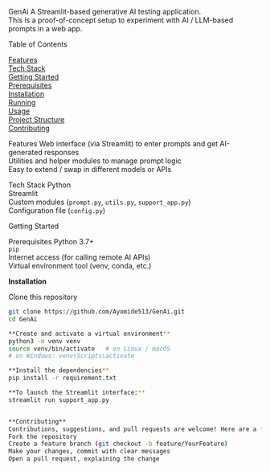 GenAi
A Streamlit-based generative AI testing application.  
This is a proof-of-concept setup to experiment with AI / LLM-based prompts in a web app.  

Table of Contents

  [Features](#features)  
  [Tech Stack](#tech-stack)  
  [Getting Started](#getting-started)  
  [Prerequisites](#prerequisites)  
  [Installation](#installation)  
  [Running](#running)  
  [Usage](#usage)  
  [Project Structure](#project-structure)  
  [Contributing](#contributing)   

 Features
 Web interface (via Streamlit) to enter prompts and get AI-generated responses  
 Utilities and helper modules to manage prompt logic  
 Easy to extend / swap in different models or APIs  

 Tech Stack
 Python  
 Streamlit  
 Custom modules (`prompt.py`, `utils.py`, `support_app.py`)  
 Configuration file (`config.py`)  

Getting Started

Prerequisites
Python 3.7+  
`pip`  
Internet access (for calling remote AI APIs)  
Virtual environment tool (venv, conda, etc.)

**Installation**

Clone this repository  
   ```bash
   git clone https://github.com/Ayomide513/GenAi.git
   cd GenAi

**Create and activate a virtual environment**
python3 -m venv venv
source venv/bin/activate   # on Linux / macOS
# on Windows: venv\Scripts\activate

**Install the dependencies**
pip install -r requirement.txt

**To launch the Streamlit interface:**
streamlit run support_app.py


**Contributing**
Contributions, suggestions, and pull requests are welcome! Here are a few guidelines:
Fork the repository
Create a feature branch (git checkout -b feature/YourFeature)
Make your changes, commit with clear messages
Open a pull request, explaining the change
